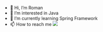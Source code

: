 - 👋 Hi, I’m Roman
- 👀 I’m interested in Java
- 🌱 I’m currently learning Spring Framework
- 📫 How to reach me <a href="https://www.linkedin.com/in/roman-hanmamedov-a6751917b/">
    <img src="https://img.shields.io/badge/linkedin-%230077B5.svg?&style=for-the-badge&logo=linkedin&logoColor=white" />
  </a>
